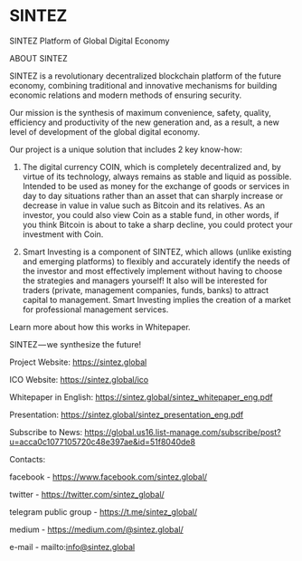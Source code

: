 # SINTEZ
SINTEZ Platform of Global Digital Economy

ABOUT SINTEZ

SINTEZ is a revolutionary decentralized blockchain platform of the future economy, combining traditional and innovative mechanisms for building economic relations and modern methods of ensuring security.

Our mission is the synthesis of maximum convenience, safety, quality, efficiency and productivity of the new generation and, as a result, a new level of development of the global digital economy.

Our project is a unique solution that includes 2 key know-how:

1. The digital currency COIN, which is completely decentralized and, by virtue of its technology, always remains as stable and liquid as possible. Intended to be used as money for the exchange of goods or services in day to day situations rather than an asset that can sharply increase or decrease in value in value such as Bitcoin and its relatives. As an investor, you could also view Coin as a stable fund, in other words, if you think Bitcoin is about to take a sharp decline, you could protect your investment with Coin.

2. Smart Investing is a component of SINTEZ, which allows (unlike existing and emerging platforms) to flexibly and accurately identify the needs of the investor and most effectively implement without having to choose the strategies and managers yourself! It also will be interested for traders (private, management companies, funds, banks) to attract capital to management. Smart Investing implies the creation of a market for professional management services.

Learn more about how this works in Whitepaper.

SINTEZ — we synthesize the future!

Project Website: https://sintez.global

ICO Website: https://sintez.global/ico

Whitepaper in English: https://sintez.global/sintez_whitepaper_eng.pdf

Presentation: https://sintez.global/sintez_presentation_eng.pdf

Subscribe to News: https://global.us16.list-manage.com/subscribe/post?u=acca0c1077105720c48e397ae&id=51f8040de8


Contacts:

facebook - https://www.facebook.com/sintez.global/

twitter - https://twitter.com/sintez_global/

telegram public group - https://t.me/sintez_global/

medium - https://medium.com/@sintez.global/

e-mail - mailto:info@sintez.global 


